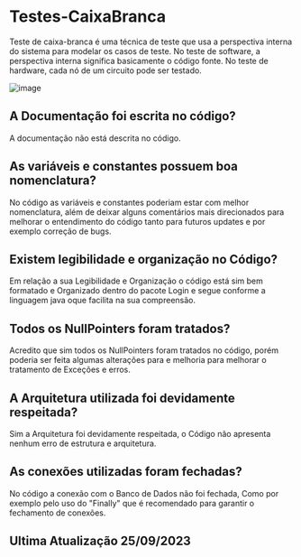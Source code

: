 # Testes-CaixaBranca
Teste de caixa-branca é uma técnica de teste que usa a perspectiva interna do sistema para modelar os casos de teste. No teste de software, a perspectiva interna significa basicamente o código fonte. No teste de hardware, cada nó de um circuito pode ser testado.

![image](https://github.com/LeonardoPelegrin/Testes-CaixaBranca/assets/110860762/0b3fd018-0a6e-41ce-b2a6-a48b58e31b2b)

## A Documentação foi escrita no código?
A documentação não está descrita no código.

##  As variáveis e constantes possuem boa nomenclatura?
No código as variáveis e constantes poderiam estar com melhor nomenclatura, além de deixar alguns comentários mais direcionados para melhorar o entendimento do código tanto para futuros updates e por exemplo correção de bugs. 

## Existem legibilidade e organização no Código?
Em relação a sua Legibilidade e Organização o código está sim bem formatado e Organizado dentro do pacote Login e segue conforme a linguagem java oque facilita na sua compreensão.

## Todos os NullPointers foram tratados?
Acredito que sim todos os NullPointers foram tratados no código, porém poderia ser feita algumas alterações para e melhoria para melhorar o tratamento de Exceções e erros.

## A Arquitetura utilizada foi devidamente respeitada?
Sim a Arquitetura foi devidamente respeitada, o Código não apresenta nenhum erro de estrutura e arquitetura.

## As conexões utilizadas foram fechadas?
No código a conexão com o Banco de Dados não foi fechada, Como por exemplo pelo uso do "Finally" que é recomendado para garantir o fechamento de conexões. 

## Ultima Atualização 25/09/2023
